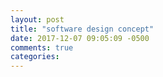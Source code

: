 ```yaml
---
layout: post
title: "software design concept"
date: 2017-12-07 09:05:09 -0500
comments: true
categories: 
---
```

